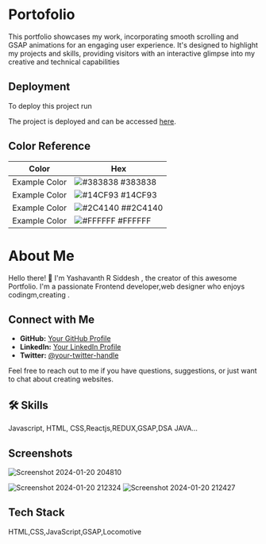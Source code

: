 
# Portofolio 

This portfolio showcases my work, incorporating smooth scrolling and GSAP animations for an engaging user experience. It's designed to highlight my projects and skills, providing visitors with an interactive glimpse into my creative and technical capabilities

## Deployment

To deploy this project run

The project is deployed and can be accessed [here](https://yashu9844.github.io/Portfolio1/).


## Color Reference

| Color             | Hex                                                                |
| ----------------- | ------------------------------------------------------------------ |
| Example Color | ![#383838](https://via.placeholder.com/10/0a192f?text=+) #383838 |
| Example Color | ![#14CF93](https://via.placeholder.com/10/f8f8f8?text=+) #14CF93 |
| Example Color | ![#2C4140](https://via.placeholder.com/10/00b48a?text=+) ##2C4140 |
| Example Color | ![#FFFFFF](https://via.placeholder.com/10/00b48a?text=+) #FFFFFF |


# About Me

Hello there! 👋 I'm Yashavanth R Siddesh , the creator of this awesome Portfolio. I'm a passionate Frontend developer,web designer who enjoys codingm,creating .


## Connect with Me

- **GitHub:** [Your GitHub Profile](https://github.com/Yashu9844)
- **LinkedIn:** [Your LinkedIn Profile](https://www.linkedin.com/in/yashavanth-r-siddesh/)
- **Twitter:** [@your-twitter-handle](https://twitter.com/RSiddesh64742)

Feel free to reach out to me if you have questions, suggestions, or just want to chat about creating websites.

## 🛠 Skills
Javascript, HTML, CSS,Reactjs,REDUX,GSAP,DSA JAVA...


## Screenshots

![Screenshot 2024-01-20 204810](https://github.com/Yashu9844/Order_card/assets/142719716/72eed442-5984-4777-90de-da3f0155b639)

![Screenshot 2024-01-20 212324](https://github.com/Yashu9844/Portfolio1/assets/142719716/ed5c7920-e8c3-4cf3-9882-09b74cdbd430)
![Screenshot 2024-01-20 212427](https://github.com/Yashu9844/Portfolio1/assets/142719716/0af0904c-1de9-4eb7-89a4-7f91060a53c8)

## Tech Stack

HTML,CSS,JavaScript,GSAP,Locomotive


